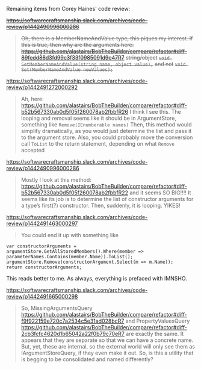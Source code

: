 Remaining items from Corey Haines' code review:

~~https://softwarecraftsmanship.slack.com/archives/code-review/p1442490996000286~~
> ~~Oh, there is a MemberNameAndValue type, this piques my interest. If this is true, then why are the arguments here: https://github.com/alastairs/BobTheBuilder/compare/refactor#diff-89fedd88d3fd99c3f33f0985091d9e47R7~~
> ~~string/object~~
> ~~```void SetMemberNameAndValue(string name, object value);```~~
> ~~and not~~
> ~~```void Set(MemberNameAndValue newValues);```~~

https://softwarecraftsmanship.slack.com/archives/code-review/p1442491272000292
> Ah, here: https://github.com/alastairs/BobTheBuilder/compare/refactor#diff-b52b567330ab0d5f05f260078ab2fbbfR26
> I think I see this. The looping and removal seems like it should be in ArgumentStore, something like
> ```Remove(IEnumberable names)```
> Then, this method would simplify dramatically, as you would just determine the list and pass it to the argument store.
> Also, you could probably move the conversion call `ToList` to the return statement, depending on what `Remove` accepted

https://softwarecraftsmanship.slack.com/archives/code-review/p1442490996000286
> Mostly I look at this method: https://github.com/alastairs/BobTheBuilder/compare/refactor#diff-b52b567330ab0d5f05f260078ab2fbbfR22
and it seems SO BIG!!!! It seems like its job is to determine the list of constructor arguments for a type’s first(?) constructor. Then, suddenly, it is looping. YIKES!

https://softwarecraftsmanship.slack.com/archives/code-review/p1442491463000297
> You could end it up with something like
```var parameterNames = destinationType.GetConstructors().Single().GetParameters().Select(p => p.Name.ToPascalCase());
var constructorArguments = argumentStore.GetAllStoredMembers().Where(member => parameterNames.Contains(member.Name)).ToList();
argumentStore.Remove(constructorArgument.Select(m => m.Name));
return constructorArguments;
```
This reads better to me.
As always, everything is prefaced with IMNSHO.

https://softwarecraftsmanship.slack.com/archives/code-review/p1442491665000298
> So,
MissingArgumentsQuery https://github.com/alastairs/BobTheBuilder/compare/refactor#diff-f9f922159e720c7a2534c5e31ad028bcR7
and
PropertyValuesQuery https://github.com/alastairs/BobTheBuilder/compare/refactor#diff-2cb3fcfc4620d1b65042a22f0b79c70eR7
are exactly the same. It appears that they are separate so that we can have a concrete name. But, yet, these are internal, so the external world will only see them as IArgumentStoreQuery, if they even make it out.
So, is this a utility that is begging to be consolidated and named differently?
